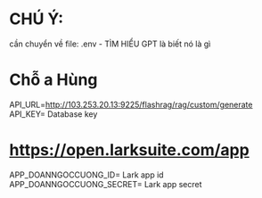 # CHÚ Ý:
cần chuyển về file: .env - TÌM HIỂU GPT là biết nó là gì

# Chỗ a Hùng
API_URL=http://103.253.20.13:9225/flashrag/rag/custom/generate
API_KEY= Database key

# https://open.larksuite.com/app
APP_DOANNGOCCUONG_ID= Lark app id
APP_DOANNGOCCUONG_SECRET= Lark app secret

